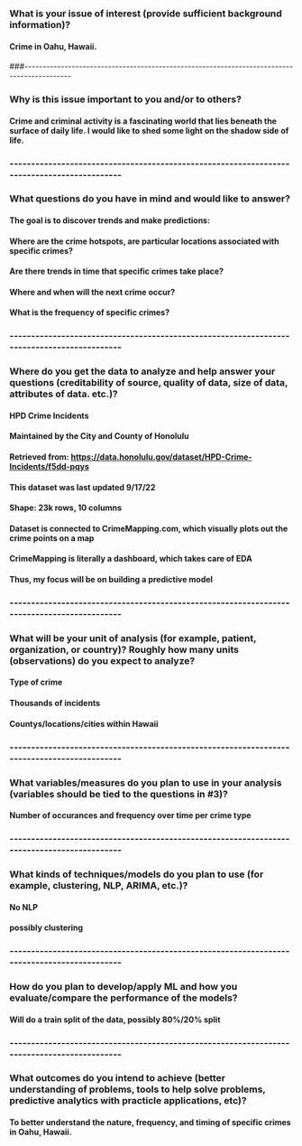 ### What is your issue of interest (provide sufficient background information)?
#### Crime in Oahu, Hawaii. 
###-------------------------------------------------------------------------------------------
### Why is this issue important to you and/or to others?
#### Crime and criminal activity is a fascinating world that lies beneath the surface of daily life. I would like to shed some light on the shadow side of life. 
### -------------------------------------------------------------------------------------------
### What questions do you have in mind and would like to answer?
#### The goal is to discover trends and make predictions:
#### Where are the crime hotspots, are particular locations associated with specific crimes?
#### Are there trends in time that specific crimes take place?
#### Where and when will the next crime occur?
#### What is the frequency of specific crimes?
### -------------------------------------------------------------------------------------------
### Where do you get the data to analyze and help answer your questions (creditability of source, quality of data, size of data, attributes of data. etc.)?
#### HPD Crime Incidents
#### Maintained by the City and County of Honolulu
#### Retrieved from: https://data.honolulu.gov/dataset/HPD-Crime-Incidents/f5dd-pqys
#### This dataset was last updated 9/17/22
#### Shape: 23k rows, 10 columns 
#### Dataset is connected to CrimeMapping.com, which visually plots out the crime points on a map
#### CrimeMapping is literally a dashboard, which takes care of EDA
#### Thus, my focus will be on building a predictive model
### -------------------------------------------------------------------------------------------
### What will be your unit of analysis (for example, patient, organization, or country)? Roughly how many units (observations) do you expect to analyze?
#### Type of crime 
#### Thousands of incidents 
#### Countys/locations/cities within Hawaii 
### -------------------------------------------------------------------------------------------
### What variables/measures do you plan to use in your analysis (variables should be tied to the questions in #3)?
#### Number of occurances and frequency over time per crime type
### -------------------------------------------------------------------------------------------
### What kinds of techniques/models do you plan to use (for example, clustering, NLP, ARIMA, etc.)?
#### No NLP
#### possibly clustering
### -------------------------------------------------------------------------------------------
### How do you plan to develop/apply ML and how you evaluate/compare the performance of the models?
#### Will do a train split of the data, possibly 80%/20% split
### -------------------------------------------------------------------------------------------
### What outcomes do you intend to achieve (better understanding of problems, tools to help solve problems, predictive analytics with practicle applications, etc)?
#### To better understand the nature, frequency, and timing of specific crimes in Oahu, Hawaii.
